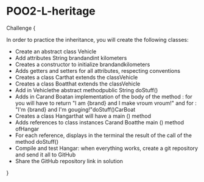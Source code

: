 # POO2-L-heritage

Challenge {

In order to practice the inheritance, you will create the following classes:

* Create an abstract class Vehicle
* Add attributes String brandandint kilometers
* Creates a constructor to initialize brandandkilometers
* Adds getters and setters for all attributes, respecting conventions
* Creates a class Carthat extends the classVehicle
* Creates a class Boatthat extends the classVehicle
* Add in Vehiclethe abstract methodpublic String doStuff()
* Adds in Carand Boatan implementation of the body of the method : for you will have to return "I am {brand} and I make vroum  vroum!" and for : "I'm {brand} and I'm gouging!"doStuff()CarBoat
* Creates a class Hangarthat will have a main () method
* Adds references to class instances Carand Boatthe main () method ofHangar
* For each reference, displays in the terminal the result of the call of the method doStuff()
* Compile and test Hangar: when everything works, create a git repository and send it all to GitHub
* Share the GitHub repository link in solution

}
